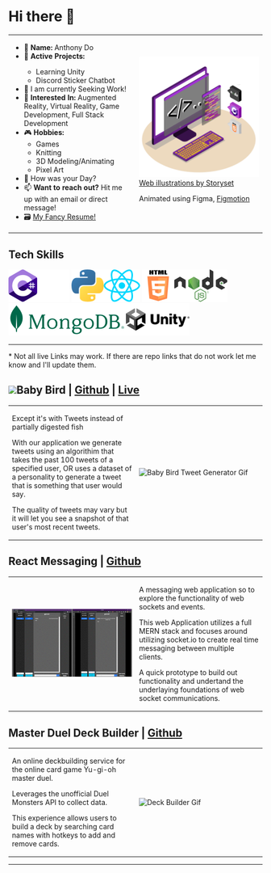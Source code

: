 <!--
**CurryFriedRice/CurryFriedRice** is a ✨ _special_ ✨ repository because its `README.md` (this file) appears on your GitHub profile.

- 🔭 I’m currently working on A lot of different projects that include. 
- 🌱 I’m currently learning Coding Dojo Coding bootcamp
- 👯 I’m looking to collaborate on ...
- 🤔 I’m looking for help with finding work!
- 💬 Ask me about React or C#
- 📫 How to reach me: Hit me up with an email or direct message!
- 😄 Pronouns: [He, Him, They, Them]
- ⚡ Fun fact: 
-->

# Hi there 👋

<!-- GET A REAL BANNER -->

<table>
  <tr>
    <td style="width:50%">
      <ul>
        <li> 📛 <b>Name:</b> Anthony Do</li>
        <li> 🌱 <b>Active Projects: </b></li>
            <ul>
                <li>Learning Unity</li>
                <li>Discord Sticker Chatbot</li>
            </ul>
        <li> 🔭 I am currently Seeking Work! </li>
        <li> 🌽 <b>Interested In:</b> Augmented Reality, Virtual Reality, Game Development, Full Stack Development</li>
        <li> 🎮 <b>Hobbies:</b>
          <ul>
            <li> Games </li>
            <li> Knitting </li> 
            <li> 3D Modeling/Animating </li>
            <li> Pixel Art </li>
          </ul
        </li>
        <li> 💬 How was your Day? </li>
        <li> 📫 <b>Want to reach out?</b> Hit me up with an email or direct message! </li>
        <li> 🗃 <a href="https://docs.google.com/document/d/1CgYNVYt498GzJb__-u_Hi5YXzTfqqRzYsvhpFHm6LaA/edit?usp=sharing"> My Fancy Resume! </a> </li>
    </td>
    <td style="width:50%">
        <img src=./Assets/img/ScrollingItem.gif style="width:500px"/>
        <div>
            <a href="https://storyset.com/web">Web illustrations by Storyset</a>
            <p>Animated using Figma, <a href="https://www.figma.com/community/plugin/733025261168520714/Figmotion">Figmotion</a><p>
        </div>
    </td>
  </tr>
</table> 

<h2>Tech Skills</h2>

<img src=./Assets/img/Logos/png/CSharp.png alt="C Charp Logo" height=64px/><img src="./Assets/img/Logos/png/Github.png" alt="Github Logo" height=64px/>
<img src="./Assets/img/Logos/png/Python.png" alt="Python Logo" height=64px/><img src="./Assets/img/Logos/png/React.png" alt="React Logo" height=64px/>
<img src="./Assets/img/Logos/png/HTML_Badge.png" alt="HTML 5 Logo" height=64px/><img src="./Assets/img/Logos/png/Node.png" alt="Node JS Logo" height=64px/>
<img src="./Assets/img/Logos/png/Mongo.png" alt="MongoDB Logo" height=64px/><img src="./Assets/img/Logos/png/Unity.png" alt="Unity Logo" height=64px/>

<hr>
<p>* Not all live Links may work. If there are repo links that do not work let me know and I'll update them.</p>

<h2>
                <b><img src=./Assets/img/babybird.ico style="height:32px"/>Baby Bird | <a href="https://github.com/bdulude/twitter-baby-birding">Github</a> | <a href="http://penguin.recipes/">Live</a></b>
</h2>
<table>
    <tr>
        <td width=50%>
            <p>Except it's with Tweets instead of partially digested fish</p>
            <p>With our application we generate tweets using an algorithim that takes the past 100 tweets of a specified user, OR uses a dataset of a personality to generate a tweet that is something that user would say.</p>
            <p>The quality of tweets may vary but it will let you see a snapshot of that user's most recent tweets.</p>
        </td>
        <td width=50%>
            <img src=./Assets/img/TweetGenerator.gif alt="Baby Bird Tweet Generator Gif" width=500px>
        </td>
    </tr>
</table>

<h2>
    <b>React Messaging | <a href="https://github.com/CurryFriedRice/react_messaging">Github</a> <!--| <a>Live</a--></b>  
</h2>
<table>
    <tr>
        <td width=50%>
            <img src=./Assets/img/messenger/Messaging_create_channel_messaging.gif alt="React Messaging Gif"style="width:500px">
        </td>
        <td width=50%>
            <p>A messaging web application so to explore the functionality of web sockets and events.<p>
            <p>This web Application utilizes a full MERN stack and focuses around utilizing socket.io to create real time messaging between multiple clients.</p>
            <p>A quick prototype to build out functionality and undertand the underlaying foundations of web socket communications.</p>
        </td>
    </tr>
</table>


<h2>
  <b>Master Duel Deck Builder | <a href="https://github.com/CurryFriedRice/masterduel_deckbuilder">Github</a> <!--| a>Live</a--></b>  
</h2>
<table>
    <tr>
        <td width=50%>
            <p>An online deckbuilding service for the online card game Yu-gi-oh master duel.<p>
            <p>Leverages the unofficial Duel Monsters API to collect data.</p>
            <p>This experience allows users to build a deck by searching card names with hotkeys to add and remove cards. </p>
        </td>
        <td width=50%>
            <img src=./Assets/img/Deckbuilder.gif alt="Deck Builder Gif"style="width:500px">
        </td>
    </tr>
</table>




<hr>

<!-- TODO -->
<!-- 
    I don't know... Do Hobby Stuff?
    Coding Dojo Badges here
    Github Badges
 -->



